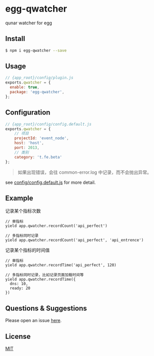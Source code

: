 # egg-qwatcher

qunar watcher for egg

## Install

```bash
$ npm i egg-qwatcher --save
```

## Usage

```js
// {app_root}/config/plugin.js
exports.qwatcher = {
  enable: true,
  package: 'egg-qwatcher',
};
```

## Configuration

```js
// {app_root}/config/config.default.js
exports.qwatcher = {
    // 项目
    projectId: 'event_node',
    host: 'host',
    port: 2013,
    // 类别
    category: 't.fe.beta'
};
```
> 如果出现错误，会往 common-error.log 中记录，而不会抛出异常。

see [config/config.default.js](config/config.default.js) for more detail.

## Example

记录某个指标次数
```
// 单指标
yield app.qwatcher.recordCount('api_perfect')

// 多指标同时记录
yield app.qwatcher.recordCount('api_perfect', 'api_entrence')
```

记录某个指标的时间值
```
// 单指标
yield app.qwatcher.recordTime('api_perfect', 120)

// 多指标同时记录，比如记录页面加载时间等
yield app.qwatcher.recordTime({
  dns: 10,
  ready: 20
})
```

## Questions & Suggestions

Please open an issue [here](https://github.com/eggjs/egg/issues).

## License

[MIT](LICENSE)
